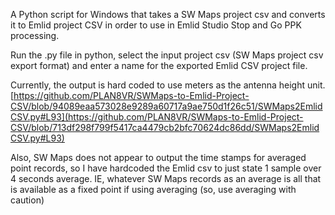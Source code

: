 A Python script for Windows that takes a SW Maps project csv and converts it to Emlid project CSV in order to use in Emlid Studio Stop and Go PPK processing.

Run the .py file in python, select the input project csv (SW Maps project csv export format) and enter a name for the exported Emlid CSV project file.

Currently, the output is hard coded to use meters as the antenna height unit. [https://github.com/PLAN8VR/SWMaps-to-Emlid-Project-CSV/blob/94089eaa573028e9289a60717a9ae750d1f26c51/SWMaps2EmlidCSV.py#L93](https://github.com/PLAN8VR/SWMaps-to-Emlid-Project-CSV/blob/713df298f799f5417ca4479cb2bfc70624dc86dd/SWMaps2EmlidCSV.py#L93)

Also, SW Maps does not appear to output the time stamps for averaged point records, so I have hardcoded the Emlid csv to just state 1 sample over 4 seconds average. IE, whatever SW Maps records as an average is all that is available as a fixed point if using averaging (so, use averaging with caution) 
